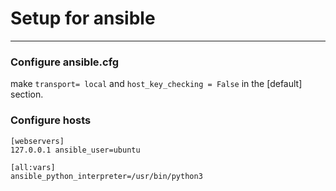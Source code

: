 # Setup for ansible
-------------------

### Configure ansible.cfg

make `transport= local` and `host_key_checking = False` in the [default] section.

### Configure hosts

```
[webservers]
127.0.0.1 ansible_user=ubuntu

[all:vars]
ansible_python_interpreter=/usr/bin/python3
```
